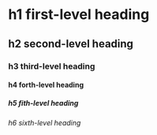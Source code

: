 # h1 first-level heading
## h2 second-level heading
### h3 third-level heading
#### h4 forth-level heading
##### h5 fith-level heading
###### h6 sixth-level heading
